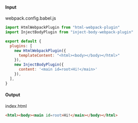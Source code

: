 #### Input

webpack.config.babel.js
```js
import HtmlWebpackPlugin from "html-webpack-plugin"
import InjectBodyPlugin from "inject-body-webpack-plugin"

export default {
  plugins: [
    new HtmlWebpackPlugin({
      templateContent: "<html><body></body></html>"
    }),
    new InjectBodyPlugin({
      content: '<main id=root>Hi!</main>'
    }),
  ],
}
```

#### Output

index.html
```html
<html><body><main id=root>Hi!</main></body></html>
```